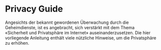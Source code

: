 Privacy Guide
=============

Angesichts der bekannt gewordenen Überwachung durch die Geheimdienste, ist es angebracht, sich verstärkt mit dem Thema «Sicherheit und Privatsphäre im Internet» auseinanderzusetzen.
Die hier vorliegende Anleitung enthält viele nützliche Hinweise, um die Privatsphäre zu erhöhen. 
